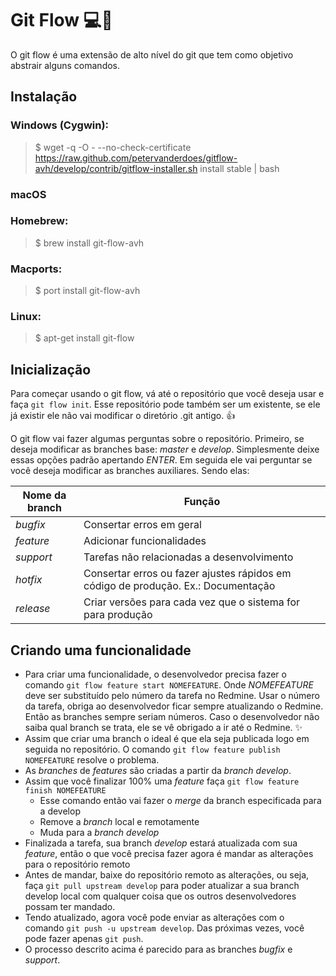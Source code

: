 # Git Flow   :computer::gem:

O git flow é uma extensão de alto nível do git que tem como objetivo abstrair alguns comandos.

## Instalação

### Windows (Cygwin):

> $ wget -q -O - --no-check-certificate https://raw.github.com/petervanderdoes/gitflow-avh/develop/contrib/gitflow-installer.sh install stable | bash

### macOS

### Homebrew:

> $ brew install git-flow-avh 

### Macports:

> $ port install git-flow-avh

### Linux:

> $ apt-get install git-flow 

## Inicialização

Para começar usando o git flow, vá até o repositório que você deseja usar e faça `git flow init`. Esse repositório pode também ser um existente, se ele já existir ele não vai modificar o diretório .git antigo. :thumbsup:

O git flow vai fazer algumas perguntas sobre o repositório. Primeiro, se deseja modificar as branches base: *master* e *develop*. Simplesmente deixe essas opções padrão apertando *ENTER*. Em seguida ele vai perguntar se você deseja modificar as branches auxiliares. Sendo elas:

Nome da branch | Função
-------------- | -------------
*bugfix* | Consertar erros em geral
*feature* | Adicionar funcionalidades
*support* | Tarefas não relacionadas a desenvolvimento
*hotfix* | Consertar erros ou fazer ajustes rápidos em código de produção. Ex.: Documentação
*release* | Criar versões para cada vez que o sistema for para produção

## Criando uma funcionalidade

+ Para criar uma funcionalidade, o desenvolvedor precisa fazer o comando `git flow feature start NOMEFEATURE`. Onde *NOMEFEATURE* deve ser substituído pelo número da tarefa no Redmine. Usar o número da tarefa, obriga ao desenvolvedor ficar sempre atualizando o Redmine. Então as branches sempre seriam números. Caso o desenvolvedor não saiba qual branch se trata, ele se vê obrigado a ir até o Redmine. :sparkles:
+ Assim que criar uma branch o ideal é que ela seja publicada logo em seguida no repositório. O comando `git flow feature publish NOMEFEATURE` resolve o problema.
+ As *branches* de *features* são criadas a partir da *branch* *develop*.
+ Assim que você finalizar 100% uma *feature* faça `git flow feature finish NOMEFEATURE`
    + Esse comando então vai fazer o *merge* da branch especificada para a develop
    + Remove a *branch* local e remotamente
    + Muda para a *branch* *develop*
+ Finalizada a tarefa, sua branch *develop* estará atualizada com sua *feature*, então o que você precisa fazer agora é mandar as alterações para o repositório remoto
+ Antes de mandar, baixe do repositório remoto as alterações, ou seja, faça `git pull upstream develop` para poder atualizar a sua branch develop local com
qualquer coisa que os outros desenvolvedores possam ter mandado.
+ Tendo atualizado, agora você pode enviar as alterações com o comando `git push -u upstream develop`. Das próximas vezes, você pode fazer apenas `git push`.
+ O processo descrito acima é parecido para as branches *bugfix* e *support*.







